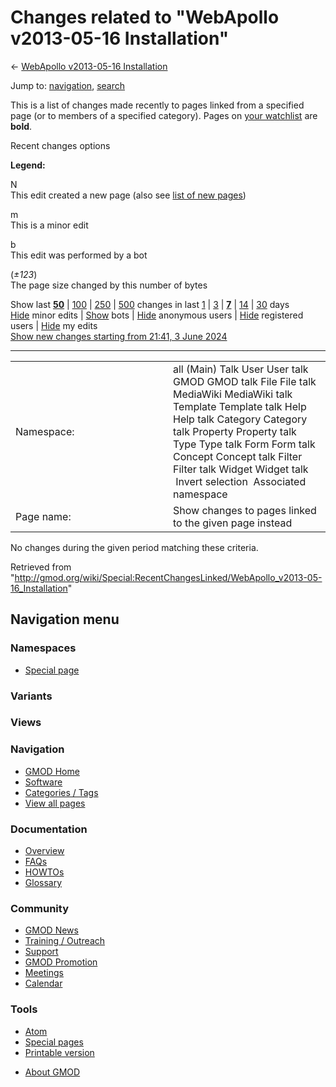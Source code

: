 <div id="mw-page-base" class="noprint">

</div>

<div id="mw-head-base" class="noprint">

</div>

<div id="content" class="mw-body" role="main">

<span id="top"></span>

<div id="mw-js-message" style="display:none;">

</div>



# <span dir="auto">Changes related to "WebApollo v2013-05-16 Installation"</span>

<div id="bodyContent">

<div id="contentSub">

← [WebApollo v2013-05-16
Installation](/wiki/WebApollo_v2013-05-16_Installation "WebApollo v2013-05-16 Installation")

</div>

<div id="jump-to-nav" class="mw-jump">

Jump to: [navigation](#mw-navigation), [search](#p-search)

</div>

<div id="mw-content-text">

<div class="mw-specialpage-summary">

This is a list of changes made recently to pages linked from a specified
page (or to members of a specified category). Pages on [your
watchlist](/wiki/Special:Watchlist "Special:Watchlist") are **bold**.

</div>

Recent changes options

<div class="mw-changeslist-legend">

**Legend:**

<div class="mw-collapsible-content">

N  
This edit created a new page (also see [list of new
pages](/wiki/Special:NewPages "Special:NewPages"))

m  
This is a minor edit

b  
This edit was performed by a bot

(*±123*)  
The page size changed by this number of bytes

</div>

</div>

Show last
[**50**](/mediawiki/index.php?title=Special:RecentChangesLinked&limit=50&target=WebApollo_v2013-05-16_Installation "Special:RecentChangesLinked")
\|
[100](/mediawiki/index.php?title=Special:RecentChangesLinked&limit=100&target=WebApollo_v2013-05-16_Installation "Special:RecentChangesLinked")
\|
[250](/mediawiki/index.php?title=Special:RecentChangesLinked&limit=250&target=WebApollo_v2013-05-16_Installation "Special:RecentChangesLinked")
\|
[500](/mediawiki/index.php?title=Special:RecentChangesLinked&limit=500&target=WebApollo_v2013-05-16_Installation "Special:RecentChangesLinked")
changes in last
[1](/mediawiki/index.php?title=Special:RecentChangesLinked&days=1&from=&target=WebApollo_v2013-05-16_Installation "Special:RecentChangesLinked")
\|
[3](/mediawiki/index.php?title=Special:RecentChangesLinked&days=3&from=&target=WebApollo_v2013-05-16_Installation "Special:RecentChangesLinked")
\|
[**7**](/mediawiki/index.php?title=Special:RecentChangesLinked&days=7&from=&target=WebApollo_v2013-05-16_Installation "Special:RecentChangesLinked")
\|
[14](/mediawiki/index.php?title=Special:RecentChangesLinked&days=14&from=&target=WebApollo_v2013-05-16_Installation "Special:RecentChangesLinked")
\|
[30](/mediawiki/index.php?title=Special:RecentChangesLinked&days=30&from=&target=WebApollo_v2013-05-16_Installation "Special:RecentChangesLinked")
days  
[Hide](/mediawiki/index.php?title=Special:RecentChangesLinked&hideminor=1&target=WebApollo_v2013-05-16_Installation "Special:RecentChangesLinked")
minor edits \|
[Show](/mediawiki/index.php?title=Special:RecentChangesLinked&hidebots=0&target=WebApollo_v2013-05-16_Installation "Special:RecentChangesLinked")
bots \|
[Hide](/mediawiki/index.php?title=Special:RecentChangesLinked&hideanons=1&target=WebApollo_v2013-05-16_Installation "Special:RecentChangesLinked")
anonymous users \|
[Hide](/mediawiki/index.php?title=Special:RecentChangesLinked&hideliu=1&target=WebApollo_v2013-05-16_Installation "Special:RecentChangesLinked")
registered users \|
[Hide](/mediawiki/index.php?title=Special:RecentChangesLinked&hidemyself=1&target=WebApollo_v2013-05-16_Installation "Special:RecentChangesLinked")
my edits  
[Show new changes starting from 21:41, 3 June
2024](/mediawiki/index.php?title=Special:RecentChangesLinked&from=20240603214136&target=WebApollo_v2013-05-16_Installation "Special:RecentChangesLinked")

------------------------------------------------------------------------

<table class="mw-recentchanges-table">
<colgroup>
<col style="width: 50%" />
<col style="width: 50%" />
</colgroup>
<tbody>
<tr class="odd">
<td class="mw-label mw-namespace-label">Namespace:</td>
<td class="mw-input">all (Main) Talk User User talk GMOD GMOD talk File
File talk MediaWiki MediaWiki talk Template Template talk Help Help talk
Category Category talk Property Property talk Type Type talk Form Form
talk Concept Concept talk Filter Filter talk Widget Widget talk
 Invert selection
 Associated namespace</td>
</tr>
<tr class="even">
<td class="mw-label mw-target-label">Page name:</td>
<td class="mw-input">Show changes to pages linked to the given page
instead</td>
</tr>
</tbody>
</table>

<div class="mw-changeslist-empty">

No changes during the given period matching these criteria.

</div>

</div>

<div class="printfooter">

Retrieved from
"<http://gmod.org/wiki/Special:RecentChangesLinked/WebApollo_v2013-05-16_Installation>"

</div>

<div id="catlinks" class="catlinks catlinks-allhidden">

</div>

<div class="visualClear">

</div>

</div>

</div>

<div id="mw-navigation">

## Navigation menu

<div id="mw-head">



<div id="left-navigation">

<div id="p-namespaces" class="vectorTabs" role="navigation"
aria-labelledby="p-namespaces-label">

### Namespaces

- <span id="ca-nstab-special">[Special
  page](/wiki/Special:RecentChangesLinked/WebApollo_v2013-05-16_Installation "This is a special page, you cannot edit the page itself")</span>

</div>

<div id="p-variants" class="vectorMenu emptyPortlet" role="navigation"
aria-labelledby="p-variants-label">

### 

### Variants[](#)

<div class="menu">

</div>

</div>

</div>

<div id="right-navigation">

<div id="p-views" class="vectorTabs emptyPortlet" role="navigation"
aria-labelledby="p-views-label">

### Views

</div>



</div>



</div>

</div>

</div>

<div id="mw-panel">

<div id="p-logo" role="banner">

<a href="/wiki/Main_Page"
style="background-image: url(http://gmod.org/images/GMOD-cogs.png);"
title="Visit the main page"></a>

</div>

<div id="p-Navigation" class="portal" role="navigation"
aria-labelledby="p-Navigation-label">

### Navigation

<div class="body">

- <span id="n-GMOD-Home">[GMOD Home](/wiki/Main_Page)</span>
- <span id="n-Software">[Software](/wiki/GMOD_Components)</span>
- <span id="n-Categories-.2F-Tags">[Categories /
  Tags](/wiki/Categories)</span>
- <span id="n-View-all-pages">[View all
  pages](/wiki/Special:AllPages)</span>

</div>

</div>

<div id="p-Documentation" class="portal" role="navigation"
aria-labelledby="p-Documentation-label">

### Documentation

<div class="body">

- <span id="n-Overview">[Overview](/wiki/Overview)</span>
- <span id="n-FAQs">[FAQs](/wiki/Category:FAQ)</span>
- <span id="n-HOWTOs">[HOWTOs](/wiki/Category:HOWTO)</span>
- <span id="n-Glossary">[Glossary](/wiki/Glossary)</span>

</div>

</div>

<div id="p-Community" class="portal" role="navigation"
aria-labelledby="p-Community-label">

### Community

<div class="body">

- <span id="n-GMOD-News">[GMOD News](/wiki/GMOD_News)</span>
- <span id="n-Training-.2F-Outreach">[Training /
  Outreach](/wiki/Training_and_Outreach)</span>
- <span id="n-Support">[Support](/wiki/Support)</span>
- <span id="n-GMOD-Promotion">[GMOD
  Promotion](/wiki/GMOD_Promotion)</span>
- <span id="n-Meetings">[Meetings](/wiki/Meetings)</span>
- <span id="n-Calendar">[Calendar](/wiki/Calendar)</span>

</div>

</div>

<div id="p-tb" class="portal" role="navigation"
aria-labelledby="p-tb-label">

### Tools

<div class="body">

- <span id="feedlinks"><a
  href="http://gmod.org/mediawiki/index.php?title=Special:RecentChangesLinked/WebApollo_v2013-05-16_Installation&amp;feed=atom"
  id="feed-atom" class="feedlink" rel="alternate"
  type="application/atom+xml" title="Atom feed for this page">Atom</a></span>
- <span id="t-specialpages"><a href="/wiki/Special:SpecialPages" accesskey="q"
  title="A list of all special pages [q]">Special pages</a></span>
- <span id="t-print"><a
  href="/mediawiki/index.php?title=Special:RecentChangesLinked/WebApollo_v2013-05-16_Installation&amp;printable=yes"
  rel="alternate" accesskey="p"
  title="Printable version of this page [p]">Printable version</a></span>

</div>

</div>

</div>

</div>

<div id="footer" role="contentinfo">

- <span id="footer-places-about">[About
  GMOD](/wiki/GMOD:About "GMOD:About")</span>

<!-- -->






</div>
